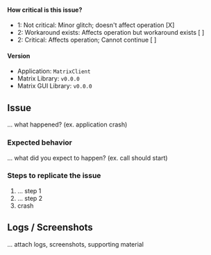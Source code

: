 #### How critical is this issue?

- 1: Not critical: Minor glitch; doesn't affect operation [X]
- 2: Workaround exists: Affects operation but workaround exists [ ]
- 2: Critical: Affects operation; Cannot continue [ ]

#### Version

- Application: `MatrixClient`
- Matrix Library: `v0.0.0`
- Matrix GUI Library: `v0.0.0`

## Issue

... what happened? (ex. application crash)

### Expected behavior

... what did you expect to happen? (ex. call should start)

### Steps to replicate the issue

1. ... step 1
2. ... step 2
3. crash

## Logs / Screenshots

... attach logs, screenshots, supporting material
